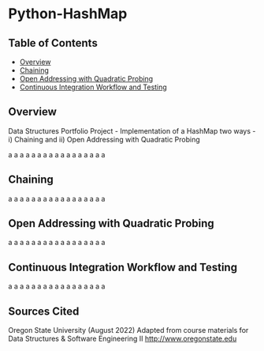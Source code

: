 # Python-HashMap

## Table of Contents
* [Overview](#Overview)
* [Chaining](#Chaining)
* [Open Addressing with Quadratic Probing](#Open-Addressing-with-Quadratic-Probing)
* [Continuous Integration Workflow and Testing](#Continuous-Integration-Workflow-and-Testing)

## Overview
Data Structures Portfolio Project - Implementation of a HashMap two ways - i) Chaining and ii) Open Addressing with Quadratic Probing

a
a
a
a
a
a
a
a
a
a
a
a
a
a
a
a
a

## Chaining

a
a
a
a
a
a
a
a
a
a
a
a
a
a
a
a
a









## Open Addressing with Quadratic Probing 

a
a
a
a
a
a
a
a
a
a
a
a
a
a
a
a
a










## Continuous Integration Workflow and Testing

a
a
a
a
a
a
a
a
a
a
a
a
a
a
a
a
a









## Sources Cited
Oregon State University (August 2022) Adapted from course materials for Data Structures & Software Engineering II http://www.oregonstate.edu
